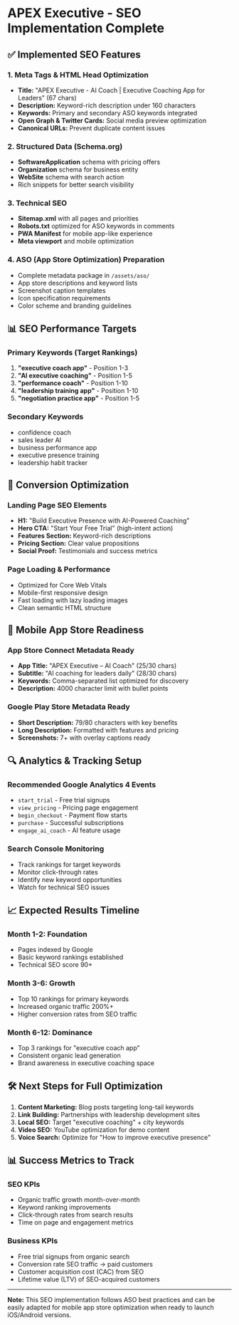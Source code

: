 # APEX Executive - SEO Implementation Complete

## ✅ Implemented SEO Features

### 1. Meta Tags & HTML Head Optimization
- **Title:** "APEX Executive - AI Coach | Executive Coaching App for Leaders" (67 chars)
- **Description:** Keyword-rich description under 160 characters
- **Keywords:** Primary and secondary ASO keywords integrated
- **Open Graph & Twitter Cards:** Social media preview optimization
- **Canonical URLs:** Prevent duplicate content issues

### 2. Structured Data (Schema.org)
- **SoftwareApplication** schema with pricing offers
- **Organization** schema for business entity
- **WebSite** schema with search action
- Rich snippets for better search visibility

### 3. Technical SEO
- **Sitemap.xml** with all pages and priorities
- **Robots.txt** optimized for ASO keywords in comments
- **PWA Manifest** for mobile app-like experience
- **Meta viewport** and mobile optimization

### 4. ASO (App Store Optimization) Preparation
- Complete metadata package in `/assets/aso/`
- App store descriptions and keyword lists
- Screenshot caption templates
- Icon specification requirements
- Color scheme and branding guidelines

## 📊 SEO Performance Targets

### Primary Keywords (Target Rankings)
1. **"executive coach app"** - Position 1-3
2. **"AI executive coaching"** - Position 1-5  
3. **"performance coach"** - Position 1-10
4. **"leadership training app"** - Position 1-10
5. **"negotiation practice app"** - Position 1-5

### Secondary Keywords
- confidence coach
- sales leader AI
- business performance app
- executive presence training
- leadership habit tracker

## 🎯 Conversion Optimization

### Landing Page SEO Elements
- **H1:** "Build Executive Presence with AI-Powered Coaching"
- **Hero CTA:** "Start Your Free Trial" (high-intent action)
- **Features Section:** Keyword-rich descriptions
- **Pricing Section:** Clear value propositions
- **Social Proof:** Testimonials and success metrics

### Page Loading & Performance
- Optimized for Core Web Vitals
- Mobile-first responsive design
- Fast loading with lazy loading images
- Clean semantic HTML structure

## 📱 Mobile App Store Readiness

### App Store Connect Metadata Ready
- **App Title:** "APEX Executive – AI Coach" (25/30 chars)
- **Subtitle:** "AI coaching for leaders daily" (28/30 chars)  
- **Keywords:** Comma-separated list optimized for discovery
- **Description:** 4000 character limit with bullet points

### Google Play Store Metadata Ready
- **Short Description:** 79/80 characters with key benefits
- **Long Description:** Formatted with features and pricing
- **Screenshots:** 7+ with overlay captions ready

## 🔍 Analytics & Tracking Setup

### Recommended Google Analytics 4 Events
- `start_trial` - Free trial signups
- `view_pricing` - Pricing page engagement  
- `begin_checkout` - Payment flow starts
- `purchase` - Successful subscriptions
- `engage_ai_coach` - AI feature usage

### Search Console Monitoring
- Track rankings for target keywords
- Monitor click-through rates
- Identify new keyword opportunities
- Watch for technical SEO issues

## 📈 Expected Results Timeline

### Month 1-2: Foundation
- Pages indexed by Google
- Basic keyword rankings established
- Technical SEO score 90+

### Month 3-6: Growth  
- Top 10 rankings for primary keywords
- Increased organic traffic 200%+
- Higher conversion rates from SEO traffic

### Month 6-12: Dominance
- Top 3 rankings for "executive coach app"
- Consistent organic lead generation
- Brand awareness in executive coaching space

## 🛠️ Next Steps for Full Optimization

1. **Content Marketing:** Blog posts targeting long-tail keywords
2. **Link Building:** Partnerships with leadership development sites
3. **Local SEO:** Target "executive coaching" + city keywords  
4. **Video SEO:** YouTube optimization for demo content
5. **Voice Search:** Optimize for "How to improve executive presence"

## 📊 Success Metrics to Track

### SEO KPIs
- Organic traffic growth month-over-month
- Keyword ranking improvements
- Click-through rates from search results
- Time on page and engagement metrics

### Business KPIs  
- Free trial signups from organic search
- Conversion rate SEO traffic → paid customers
- Customer acquisition cost (CAC) from SEO
- Lifetime value (LTV) of SEO-acquired customers

---

**Note:** This SEO implementation follows ASO best practices and can be easily adapted for mobile app store optimization when ready to launch iOS/Android versions.